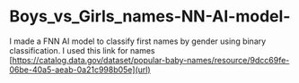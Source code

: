 # Boys_vs_Girls_names-NN-AI-model-
I made a FNN AI model to classify first names by gender using binary classification. I used this link for names [https://catalog.data.gov/dataset/popular-baby-names/resource/9dcc69fe-06be-40a5-aeab-0a21c998b05e](url)
